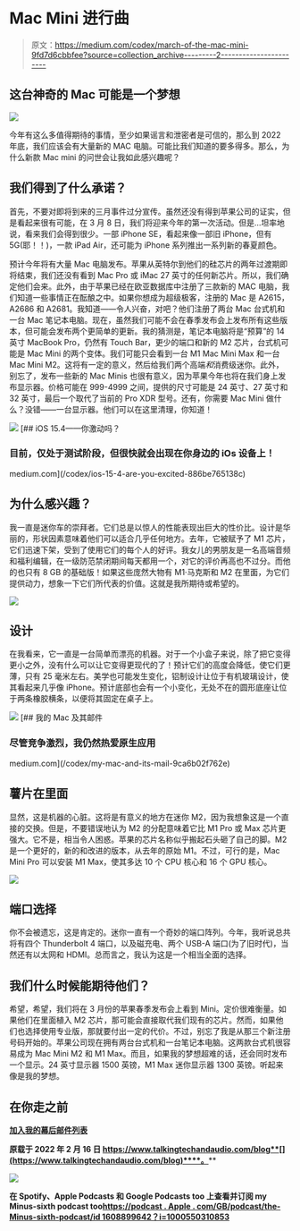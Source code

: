 # Mac Mini 进行曲

> 原文：<https://medium.com/codex/march-of-the-mac-mini-9fd7d6cbbfee?source=collection_archive---------2----------------------->

## 这台神奇的 Mac 可能是一个梦想

![](img/3c408a895c7e29e37ab091de0343a206.png)

今年有这么多值得期待的事情，至少如果谣言和泄密者是可信的，那么到 2022 年底，我们应该会有大量新的 MAC 电脑。可能比我们知道的要多得多。那么，为什么新款 Mac mini 的问世会让我如此感兴趣呢？

## 我们得到了什么承诺？

首先，不要对即将到来的三月事件过分宣传。虽然还没有得到苹果公司的证实，但是看起来很有可能，在 3 月 8 日，我们将迎来今年的第一次活动。但是…坦率地说，看来我们会得到很少。一部 iPhone SE，看起来像一部旧 iPhone，但有 5G(耶！！)，一款 iPad Air，还可能为 iPhone 系列推出一系列新的春夏颜色。

预计今年将有大量 Mac 电脑发布。苹果从英特尔到他们的硅芯片的两年过渡期即将结束，我们还没有看到 Mac Pro 或 iMac 27 英寸的任何新芯片。所以，我们确定他们会来。此外，由于苹果已经在欧亚数据库中注册了三款新的 MAC 电脑，我们知道一些事情正在酝酿之中。如果你想成为超级极客，注册的 Mac 是 A2615，A2686 和 A2681。我知道——令人兴奋，对吧？他们注册了两台 Mac 台式机和一台 Mac 笔记本电脑。现在，虽然我们可能不会在春季发布会上发布所有这些版本，但可能会发布两个更简单的更新。我的猜测是，笔记本电脑将是“预算”的 14 英寸 MacBook Pro，仍然有 Touch Bar，更少的端口和新的 M2 芯片，台式机可能是 Mac Mini 的两个变体。我们可能只会看到一台 M1 Mac Mini Max 和一台 Mac Mini M2。这将有一定的意义，然后给我们两个高端*和*消费级迷你。此外，别忘了，发布一些新的 Mac Minis 也很有意义，因为苹果今年也将在我们身上发布显示器。价格可能在 999-4999 之间，提供的尺寸可能是 24 英寸、27 英寸和 32 英寸，最后一个取代了当前的 Pro XDR 型号。还有，你需要 Mac Mini 做什么？没错——一台显示器。他们可以在这里清理，你知道！

![](img/e27b9c696c20d1be96e10ca959eec4ff.png)[](/codex/ios-15-4-are-you-excited-886be765138c) [## iOS 15.4——你激动吗？

### 目前，仅处于测试阶段，但很快就会出现在你身边的 iOs 设备上！

medium.com](/codex/ios-15-4-are-you-excited-886be765138c) 

## 为什么感兴趣？

我一直是迷你车的崇拜者。它们总是以惊人的性能表现出巨大的性价比。设计是华丽的，形状因素意味着他们可以适合几乎任何地方。去年，它被赋予了 M1 芯片，它们迅速下架，受到了使用它们的每个人的好评。我女儿的男朋友是一名高端音频和福利编辑，在一级防范禁闭期间每天都用一个，对它的评价再高也不过分。而他的也只有 8 GB 的基础版！如果这些庞然大物有 M1·马克斯和 M2 在里面，为它们提供动力，想象一下它们所代表的价值。这就是我所期待或希望的。

![](img/3d878b20a2a9e8b948017461563993f2.png)

## 设计

在我看来，它一直是一台简单而漂亮的机器。对于一个小盒子来说，除了把它变得更小之外，没有什么可以让它变得更现代的了！预计它们的高度会降低，使它们更薄，只有 25 毫米左右。美学也可能发生变化，铝制设计让位于有机玻璃设计，使其看起来几乎像 iPhone。预计底部也会有一个小变化，无处不在的圆形底座让位于两条橡胶横条，以便将其固定在桌子上。

![](img/d180091a2beb770bc935d10830548047.png)[](/codex/my-mac-and-its-mail-9ca6b02f762e) [## 我的 Mac 及其邮件

### 尽管竞争激烈，我仍然热爱原生应用

medium.com](/codex/my-mac-and-its-mail-9ca6b02f762e) 

## 薯片在里面

显然，这是机器的心脏。这将是有意义的地方在迷你 M2，因为我想象这是一个直接的交换。但是，不要错误地认为 M2 的分配意味着它比 M1 Pro 或 Max 芯片更强大。它不是，相当令人困惑。苹果的芯片名称似乎搬起石头砸了自己的脚。M2 是一个更好的，新的和改进的版本，从去年的原始 M1。不过，可行的是，Mac Mini Pro 可以安装 M1 Max，使其多达 10 个 CPU 核心和 16 个 GPU 核心。

![](img/a010b4dafc38448c038fdc9db1f84e80.png)

## 端口选择

你不会被遗忘，这是肯定的。迷你一直有一个奇妙的端口阵列。今年，我听说总共将有四个 Thunderbolt 4 端口，以及磁充电、两个 USB-A 端口(为了旧时代)，当然还有以太网和 HDMI。总而言之，我认为这是一个相当全面的选择。

## 我们什么时候能期待他们？

希望，希望，我们将在 3 月份的苹果春季发布会上看到 Mini。定价很难衡量。如果他们在里面植入 M2 芯片，那可能会直接取代我们现有的芯片。然而，如果他们也选择使用专业版，那就要付出一定的代价。不过，别忘了我是从那三个新注册号码开始的。苹果公司现在拥有两台台式机和一台笔记本电脑。这两款台式机很容易成为 Mac Mini M2 和 M1 Max。而且，如果我的梦想超难的话，还会同时发布一个显示。24 英寸显示器 1500 英镑，M1 Max 迷你显示器 1300 英镑。听起来像是我的梦想。

## 在你走之前

[**加入我的幕后邮件列表**](https://www.talkingtechandaudio.com)

**原载于 2022 年 2 月 16 日 https://www.talkingtechandaudio.com/blog**[](https://www.talkingtechandaudio.com/blog)****。****

**![](img/60131553b0b790e072d2ca17eca71259.png)**

****在 Spotify、Apple Podcasts 和 Google Podcasts too 上查看并订阅 my Minus-sixth podcast too**[https://podcast . Apple . com/GB/podcast/the-Minus-sixth-podcast/id 1608899642？i=1000550310853](https://podcasts.apple.com/gb/podcast/the-minus-sixteen-podcast/id1608899642?i=1000550310853)**